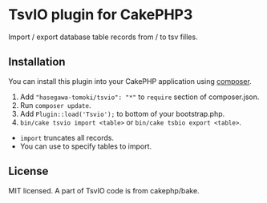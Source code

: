 # TsvIO plugin for CakePHP3

Import / export database table records from / to tsv filles.

## Installation

You can install this plugin into your CakePHP application using [composer](http://getcomposer.org).

1. Add ```"hasegawa-tomoki/tsvio": "*"``` to ```require``` section of composer.json.
2. Run ```composer update```.
3. Add ```Plugin::load('Tsvio');``` to bottom of your bootstrap.php.
4. ```bin/cake tsvio import <table>``` or ```bin/cake tsbio export <table>```.

* ```import``` truncates all records.
* You can use to specify tables to import.

## License

MIT licensed.
A part of TsvIO code is from cakephp/bake.
